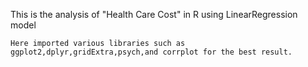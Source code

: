 This is the analysis of "Health Care Cost" in R using LinearRegression model

    Here imported various libraries such as ggplot2,dplyr,gridExtra,psych,and corrplot for the best result.






